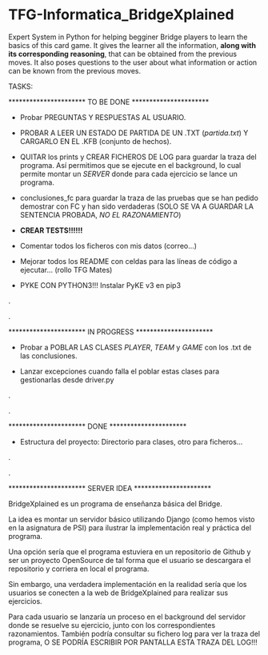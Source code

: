 # TFG-Informatica_BridgeXplained
Expert System in Python for helping begginer Bridge players to learn the basics of this card game. It gives the learner all the information, **along with its corresponding reasoning**, that can be obtained from the previous moves. It also poses questions to the user about what information or action can be known from the previous moves.


TASKS:


********************** TO BE DONE **********************

-	Probar PREGUNTAS Y RESPUESTAS AL USUARIO.

-	PROBAR A LEER UN ESTADO DE PARTIDA DE UN .TXT (*partida.txt*) Y CARGARLO EN EL .KFB (conjunto de hechos).

-	QUITAR los prints y CREAR FICHEROS DE LOG para guardar la traza del programa. Así permitimos que se ejecute en el background, lo cual permite montar un *SERVER* donde para cada ejercicio se lance un programa.

-	conclusiones_fc para guardar la traza de las pruebas que se han pedido demostrar con FC y han sido verdaderas (SOLO SE VA A GUARDAR LA SENTENCIA PROBADA, *NO EL RAZONAMIENTO*)

-	**CREAR TESTS!!!!!!**

-	Comentar todos los ficheros con mis datos (correo...)

-	Mejorar todos los README con celdas para las líneas de código a ejecutar... (rollo TFG Mates)

-	PYKE CON PYTHON3!!! Instalar PyKE v3 en pip3

.

.

********************** IN PROGRESS **********************

-	Probar a POBLAR LAS CLASES *PLAYER*, *TEAM* y *GAME* con los .txt de las conclusiones.

- Lanzar excepciones cuando falla el poblar estas clases para gestionarlas desde driver.py

.

.

********************** DONE **********************

-	Estructura del proyecto: Directorio para clases, otro para ficheros...

.

.

********************** SERVER IDEA **********************

BridgeXplained es un programa de enseñanza básica del Bridge.

La idea es montar un servidor básico utilizando Django (como hemos visto en la asignatura de PSI) para ilustrar la implementación real y práctica del programa.

Una opción sería que el programa estuviera en un repositorio de Github y ser un proyecto OpenSource de tal forma que el usuario se descargara el repositorio y corriera en local el programa.

Sin embargo, una verdadera implementación en la realidad sería que los usuarios se conecten a la web de BridgeXplained para realizar sus ejercicios.

Para cada usuario se lanzaría un proceso en el background del servidor donde se resuelve su ejercicio, junto con los correspondientes razonamientos. También podría consultar su fichero log para ver la traza del programa, O SE PODRÍA ESCRIBIR POR PANTALLA ESTA TRAZA DEL LOG!!!
